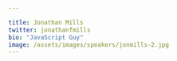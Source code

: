 ```yaml
---

title: Jonathan Mills
twitter: jonathanfmills
bio: "JavaScript Guy"
image: /assets/images/speakers/jonmills-2.jpg
---
```

